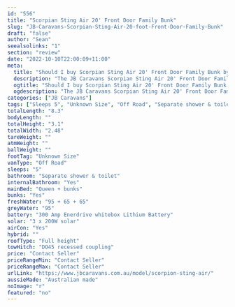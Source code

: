 ```yaml
---
id: "556"
title: "Scorpian Sting Air 20' Front Door Family Bunk"
slug: "JB-Caravans-Scorpian-Sting-Air-20-foot-Front-Door-Family-Bunk"
draft: "false"
author: "Sean"
seealsolinks: "1"
section: "review"
date: "2022-10-10T22:00:09+11:00"
meta:
  title: "Should I buy Scorpian Sting Air 20' Front Door Family Bunk by JB Caravans?"
  description: "The JB Caravans Scorpian Sting Air 20' Front Door Family Bunk is classed as Off Road, and sleeps 5 people. It is Australian made and comes in at Unknown Size. It generally has Separate shower & toilet."
  ogtitle: "Should I buy Scorpian Sting Air 20' Front Door Family Bunk by JB Caravans?"
  ogdescription: "The JB Caravans Scorpian Sting Air 20' Front Door Family Bunk is classed as Off Road, and sleeps 5 people. It is Australian made and comes in at Unknown Size. It generally has Separate shower & toilet."
categories: ["JB Caravans"]
tags: ["Sleeps 5", "Unknown Size", "Off Road", "Separate shower & toilet", "Full height", "Price Unknown", "Australian made"]
totalLength: "8.3"
bodyLength: ""
totalHeight: "3.1"
totalWidth: "2.48"
tareWeight: ""
atmWeight: ""
ballWeight: ""
footTag: "Unknown Size"
vanType: "Off Road"
sleeps: "5"
bathroom: "Separate shower & toilet"
internalBathroom: "Yes"
mainBed: "Queen + bunks"
bunks: "Yes"
freshWater: "95 + 65 + 65"
greyWater: "95"
battery: "300 Amp Enerdrive whitebox Lithium Battery"
solar: "3 x 200W solar"
airCon: "Yes"
hybrid: ""
roofType: "Full height"
towHitch: "DO45 recessed coupling"
price: "Contact Seller"
priceRangeMin: "Contact Seller"
priceRangeMax: "Contact Seller"
urlLink: "https://www.jbcaravans.com.au/model/scorpion-sting-air/"
aussieMade: "Australian made"
noImage: "r"
featured: "no"
---
```

